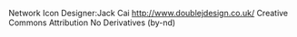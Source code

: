 Network Icon
Designer:Jack Cai http://www.doublejdesign.co.uk/
Creative Commons Attribution No Derivatives (by-nd)
